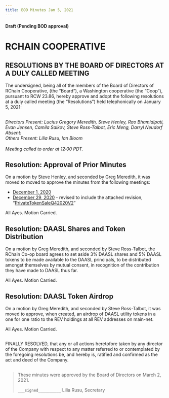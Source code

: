 ```yaml
---
title: BOD Minutes Jan 5, 2021
---
```

#### Draft (Pending BOD approval)
<!--Markdown rendering of [2021/01-05/20210105-DocuSign.pdf](/2021/01-05/20210105-DocuSign.pdf)-->

##

# RCHAIN COOPERATIVE

## RESOLUTIONS BY THE BOARD OF DIRECTORS AT A DULY CALLED MEETING
The undersigned, being all of the members of the Board of Directors of RChain Cooperative, (the “Board”), a Washington cooperative (the “Coop”), pursuant to RCW 23.86, hereby approve and adopt the following resolutions at a duly called meeting (the “Resolutions”) held telephonically on January 5, 2021:

##

*Directors Present:  Lucius Gregory Meredith, Steve Henley, Rao Bhamidipati, Evan Jensen, Camila Salkov, Steve Ross-Talbot, Eric Meng, Darryl Neudorf* \
*Absent: <none>* \
*Others Present:  Lilia Rusu, Ian Bloom* \
\
*Meeting called to order at 12:00 PDT.*

##

## Resolution: Approval of Prior Minutes
On a motion by Steve Henley, and seconded by Greg Meredith, it was moved to moved to approve the minutes from the following meetings:
- [December 1, 2020](2020/12-01/README.md)
- [December 29, 2020](2020/12-29/README.md) - revised to include the attached revision, “[PrivateTokenSaleQ42020V2](2021/01-05/PrivateTokenSaleQ42020V2.md)”

All Ayes. Motion Carried.

## Resolution: DAASL Shares and Token Distribution
On a motion by Greg Meredith, and seconded by Steve Ross-Talbot, the RChain Co-op board agrees to set aside 3% DAASL shares and 5% DAASL tokens to be made available to the DAASL principals, to be distributed amongst themselves by mutual consent, in recognition of the contribution they have made to DAASL thus far.

All Ayes. Motion Carried.

## Resolution: DAASL Token Airdrop
On a motion by Greg Meredith, and seconded by Steve Ross-Talbot, it was moved to approve, when created, an airdrop of DAASL utility tokens in a one for one ratio to the REV holdings at all REV addresses on main-net.

All Ayes. Motion Carried.


##

FINALLY RESOLVED, that any or all actions heretofore taken by any director of the Company with respect to any matter referred to or contemplated by the foregoing resolutions be, and hereby is, ratified and confirmed as the act and deed of the Company.

##

>These minutes were approved by the Board of Directors on March 2, 2021.
>
> `___signed__________`
> Lilia Rusu, Secretary
